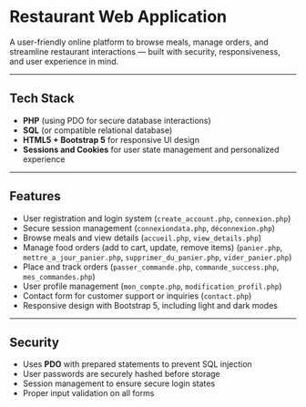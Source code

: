 # Restaurant Web Application

A user-friendly online platform to browse meals, manage orders, and streamline restaurant interactions — built with security, responsiveness, and user experience in mind.

---

## Tech Stack

- **PHP** (using PDO for secure database interactions)  
- **SQL** (or compatible relational database)  
- **HTML5 + Bootstrap 5** for responsive UI design  
- **Sessions and Cookies** for user state management and personalized experience  

---

## Features

- User registration and login system (`create_account.php`, `connexion.php`)  
- Secure session management (`connexiondata.php`, `déconnexion.php`)  
- Browse meals and view details (`accueil.php`, `view_details.php`)  
- Manage food orders (add to cart, update, remove items) (`panier.php`, `mettre_a_jour_panier.php`, `supprimer_du_panier.php`, `vider_panier.php`)  
- Place and track orders (`passer_commande.php`, `commande_success.php`, `mes_commandes.php`)  
- User profile management (`mon_compte.php`, `modification_profil.php`)  
- Contact form for customer support or inquiries (`contact.php`)  
- Responsive design with Bootstrap 5, including light and dark modes  

---

##  Security
- Uses **PDO** with prepared statements to prevent SQL injection  
- User passwords are securely hashed before storage  
- Session management to ensure secure login states  
- Proper input validation on all forms  


